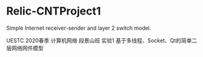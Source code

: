 # Relic-CNTProject1  
Simple Internet receiver-sender and layer 2 switch model.

UESTC 2020春季 计算机网络 段景山班 实验1 基于多线程、Socket、Qt的简单二层网络网件模型

